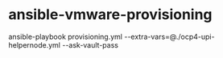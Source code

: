 # ansible-vmware-provisioning
ansible-playbook  provisioning.yml --extra-vars=@./ocp4-upi-helpernode.yml --ask-vault-pass
